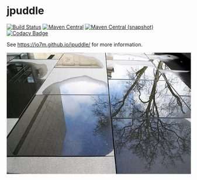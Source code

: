 jpuddle
===

[![Build Status](https://travis-ci.org/io7m/jpuddle.png)](https://travis-ci.org/io7m/jpuddle)
[![Maven Central](https://maven-badges.herokuapp.com/maven-central/com.io7m.jpuddle/com.io7m.jpuddle/badge.png)](https://maven-badges.herokuapp.com/maven-central/com.io7m.jpuddle/com.io7m.jpuddle)
[![Maven Central (snapshot)](https://img.shields.io/nexus/s/https/oss.sonatype.org/com.io7m.jpuddle/com.io7m.jpuddle.svg?style=flat-square)](https://oss.sonatype.org/content/repositories/snapshots/com/io7m/jpuddle/)
[![Codacy Badge](https://api.codacy.com/project/badge/Grade/c38d59de52c3405ba7deb0d649a4dfff)](https://www.codacy.com/app/github_79/jpuddle?utm_source=github.com&amp;utm_medium=referral&amp;utm_content=io7m/jpuddle&amp;utm_campaign=Badge_Grade)

See https://io7m.github.io/jpuddle/ for more information.

![jpuddle](./src/site/resources/jpuddle.jpg?raw=true)

